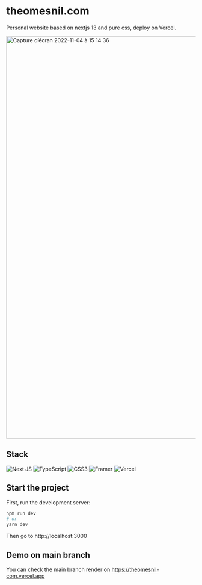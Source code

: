 # theomesnil.com

Personal website based on nextjs 13 and pure css, deploy on Vercel.

<img width="1070" alt="Capture d’écran 2022-11-04 à 15 14 36" src="https://user-images.githubusercontent.com/50322149/199996512-237e7b3a-ca53-4e58-970e-c5803be38966.png">

## Stack

![Next JS](https://img.shields.io/badge/Next-black?style=for-the-badge&logo=next.js&logoColor=white) ![TypeScript](https://img.shields.io/badge/typescript-%23007ACC.svg?style=for-the-badge&logo=typescript&logoColor=white) ![CSS3](https://img.shields.io/badge/css3-%231572B6.svg?style=for-the-badge&logo=css3&logoColor=white) ![Framer](https://img.shields.io/badge/Framer-black?style=for-the-badge&logo=framer&logoColor=blue) ![Vercel](https://img.shields.io/badge/vercel-%23000000.svg?style=for-the-badge&logo=vercel&logoColor=white)

## Start the project

First, run the development server:

```bash
npm run dev
# or
yarn dev
```

Then go to http://localhost:3000

## Demo on main branch

You can check the main branch render on https://theomesnil-com.vercel.app

